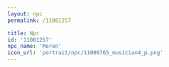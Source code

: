 ```yaml
---
layout: npc
permalink: /11001257

title: Npc
id: '11001257'
npc_name: 'Moren'
icon_url: 'portrait/npc/11000765_musician4_p.png'
---
```

